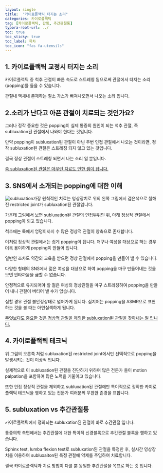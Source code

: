 ```yaml
---
layout: single
title:  "카이로플랙틱_터지는 소리"
categories: 카이로플랙틱
tag: [카이로플랙틱, 팝핑, 추간관절통]
typora-root-url: ../
toc: true
toc_sticky: true
toc_label: 목차
toc_icon: "fas fa-utensils"
---
```


## 1. 카이로플랙틱 교정시 터지는 소리

카이로플랙틱 중 척추 관절이 빠른 속도로 스트레칭 됨으로써 관절에서 터지는 소리(popping)를 들을 수 있습니다. 

관절내 액체내 존재하는 질소 가스가 빠져나오면서 나오는 소리 입니다.  



## 2.소리가 난다고 아픈 관절이 치료되는 것인가요? 

그러나 정작 중요한 것은 popping이 실제 통증의 원인이 되는 척추 관절, 즉 subluxation된 관절에서 나와야 한다는 것입니다.

만약 popping이 subluxation된 관절이 아닌 주변 인접 관절에서 나오는 것이라면, 정작 subluxation된 관절은 스트레칭 되지 않고 있는 것입니다. 

결국 정상 관절이 스트레칭 되면서 나는 소리 일 뿐입니다.   

<u>즉 subluxation된 관절은 아무런 치료도 안한 셈이 됩니다.</u> 



## 3. SNS에서 소개되는 popping에 대한 이해

![subluxation](/../../블로그사진자료/IMWEB_PNGtree/subluxation.jpeg)가장 원칙적인 치료는 영상장치로 위의 왼쪽 그림에서 검은색으로 칠해진 restricted joint가 subluxation된 관절입니다.   

가운데 그림에서 보면 subluxation된 관절의 인접부위인 위, 아래 정상적 관절에서 popping이 되고 있습니다. 

척추에는 목에서 엉덩이까지 수 많은 정상적 관절이 양측으로 존재합니다. 

이처럼 정상적 관절에서는 쉽게 popping이 됩니다. 더구나 여성을 대상으로 하는 경우 더욱 용이하게 popping이 만들어 집니다.

일반인 조차도 약간의 교육을 받으면 정상 관절에서 popping을 만들어 낼 수 있습니다. 

다양한 형태의 SNS에서 젊은 여성을  대상으로 하여 popping을 마구 만들어내는 것을 보면 안타까움을 금할 수 없습니다. 

안정적으로 유지되어야 할 젊은 여성의 정상관절을 마구 스트레칭하여 popping을 만들어 내니 관절이 버티어 낼 수가 없습니다.

심할 경우 관절 불안정상태로 넘어가게 됩니다. 심지어는 popping을 ASMR으로 표현하는 것을 볼 때는 아연실색하게 됩니다.  

<u>무엇보다도 중요한 것은 정상적 관절을 제외한 subluxation된 관절을 찾아내는 일 입니다.</u> 



## 4. 카이로플랙틱 테크닉

위 그림의  오른쪽 처럼 subluxation된 restricted joint에서만 선택적으로  popping을 발생시키는 것이 이상적 입니다. 

실제적으로 이 subluxation된 관절을 진단하기 위하여 많은 전문가 들이 motion palpation을 포함하여 많은 노력을 기울이고 있습니다. 

또한  인접 정상적 관절을 제외하고 subluxation된 관절에만 특이적으로 정확한 카이로플랙틱 테크닉을 행하고 있는 전문가 여러분께 무한한 존경을 표합니다. 



## 5. subluxation vs 추간관절통

카이로플랙틱에서 정의되는 subluxation된 관절이 바로 추간관절 입니다. 

통증의학 측면에서는 추간관절에 대한 특이적 신경블록으로 추간관절 블록을 행하고 있습니다. 

Sphinx test, lumba flexion test로 subluxation된 관절을 특정한 후, 실시간 영상장치를 이용하여  subluxaiton된 특정 관절에 약제를 주입하여 치료합니다. 

결국 카이로플랙틱과 치료 방법이 다를 뿐 동일한 추간관절을 목표로 하는 것 입니다. 

 






